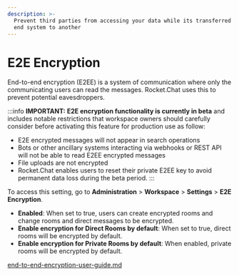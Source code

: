 ```yaml
---
description: >-
  Prevent third parties from accessing your data while its transferred from one
  end system to another
---
```


# E2E Encryption

End-to-end encryption (E2EE) is a system of communication where only the communicating users can read the messages. Rocket.Chat uses this to prevent potential eavesdroppers.

:::info
**IMPORTANT:** **E2E encryption functionality is currently in beta** and includes notable restrictions that workspace owners should carefully consider before activating this feature for production use as follow:

* E2E encrypted messages will not appear in search operations
* Bots or other ancillary systems interacting via webhooks or REST API will not be able to read E2EE encrypted messages
* File uploads are not encrypted
* Rocket.Chat enables users to reset their private E2EE key to avoid permanent data loss during the beta period.
:::

To access this setting, go to **Administration** > **Workspace** > **Settings** > **E2E Encryption**.

* **Enabled**: When set to true, users can create encrypted rooms and change rooms and direct messages to be encrypted.
* **Enable encryption for Direct Rooms by default**: When set to true, direct rooms will be encrypted by default.
* **Enable encryption for Private Rooms by default**: When enabled, private rooms will be encrypted by default.


[end-to-end-encryption-user-guide.md](../../user-guides/security-bundle/end-to-end-encryption-user-guide.md)

